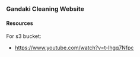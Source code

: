 ### Gandaki Cleaning Website

#### Resources 
For s3 bucket:
- https://www.youtube.com/watch?v=t-lhgq7Nfpc